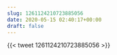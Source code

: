 ```yaml
---
slug: 1261124210723885056
date: 2020-05-15 02:40:17+00:00
draft: false
---
```


{{< tweet 1261124210723885056 >}}
